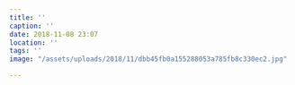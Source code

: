 ```yaml
---
title: ''
caption: ''
date: 2018-11-08 23:07
location: ''
tags: ''
image: "/assets/uploads/2018/11/dbb45fb0a155288053a785fb8c330ec2.jpg"

---
```

